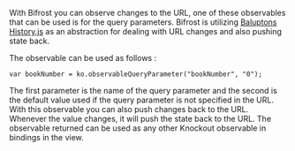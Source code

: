 With Bifrost you can observe changes to the URL, one of these observables that can be used is for the query parameters. Bifrost is utilizing [Baluptons History.js](https://github.com/balupton/History.js/) as an abstraction for dealing with URL changes and also pushing state back. 

The observable can be used as follows : 

	var bookNumber = ko.observableQueryParameter("bookNumber", "0");

The first parameter is the name of the query parameter and the second is the default value used if the query parameter is not specified in the URL. With this observable you can also push changes back to the URL. Whenever the value changes, it will push the state back to the URL. The observable returned can be used as any other Knockout observable in bindings in the view.